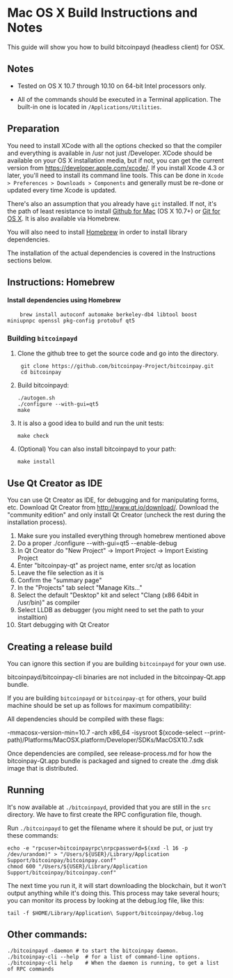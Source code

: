 Mac OS X Build Instructions and Notes
====================================
This guide will show you how to build bitcoinpayd (headless client) for OSX.

Notes
-----

* Tested on OS X 10.7 through 10.10 on 64-bit Intel processors only.

* All of the commands should be executed in a Terminal application. The
built-in one is located in `/Applications/Utilities`.

Preparation
-----------

You need to install XCode with all the options checked so that the compiler
and everything is available in /usr not just /Developer. XCode should be
available on your OS X installation media, but if not, you can get the
current version from https://developer.apple.com/xcode/. If you install
Xcode 4.3 or later, you'll need to install its command line tools. This can
be done in `Xcode > Preferences > Downloads > Components` and generally must
be re-done or updated every time Xcode is updated.

There's also an assumption that you already have `git` installed. If
not, it's the path of least resistance to install [Github for Mac](https://mac.github.com/)
(OS X 10.7+) or
[Git for OS X](https://code.google.com/p/git-osx-installer/). It is also
available via Homebrew.

You will also need to install [Homebrew](http://brew.sh) in order to install library
dependencies.

The installation of the actual dependencies is covered in the Instructions
sections below.

Instructions: Homebrew
----------------------

#### Install dependencies using Homebrew

        brew install autoconf automake berkeley-db4 libtool boost miniupnpc openssl pkg-config protobuf qt5

### Building `bitcoinpayd`

1. Clone the github tree to get the source code and go into the directory.

        git clone https://github.com/bitcoinpay-Project/bitcoinpay.git
        cd bitcoinpay

2.  Build bitcoinpayd:

        ./autogen.sh
        ./configure --with-gui=qt5
        make

3.  It is also a good idea to build and run the unit tests:

        make check

4.  (Optional) You can also install bitcoinpayd to your path:

        make install

Use Qt Creator as IDE
------------------------
You can use Qt Creator as IDE, for debugging and for manipulating forms, etc.
Download Qt Creator from http://www.qt.io/download/. Download the "community edition" and only install Qt Creator (uncheck the rest during the installation process).

1. Make sure you installed everything through homebrew mentioned above
2. Do a proper ./configure --with-gui=qt5 --enable-debug
3. In Qt Creator do "New Project" -> Import Project -> Import Existing Project
4. Enter "bitcoinpay-qt" as project name, enter src/qt as location
5. Leave the file selection as it is
6. Confirm the "summary page"
7. In the "Projects" tab select "Manage Kits..."
8. Select the default "Desktop" kit and select "Clang (x86 64bit in /usr/bin)" as compiler
9. Select LLDB as debugger (you might need to set the path to your installtion)
10. Start debugging with Qt Creator

Creating a release build
------------------------
You can ignore this section if you are building `bitcoinpayd` for your own use.

bitcoinpayd/bitcoinpay-cli binaries are not included in the bitcoinpay-Qt.app bundle.

If you are building `bitcoinpayd` or `bitcoinpay-qt` for others, your build machine should be set up
as follows for maximum compatibility:

All dependencies should be compiled with these flags:

 -mmacosx-version-min=10.7
 -arch x86_64
 -isysroot $(xcode-select --print-path)/Platforms/MacOSX.platform/Developer/SDKs/MacOSX10.7.sdk

Once dependencies are compiled, see release-process.md for how the bitcoinpay-Qt.app
bundle is packaged and signed to create the .dmg disk image that is distributed.

Running
-------

It's now available at `./bitcoinpayd`, provided that you are still in the `src`
directory. We have to first create the RPC configuration file, though.

Run `./bitcoinpayd` to get the filename where it should be put, or just try these
commands:

    echo -e "rpcuser=bitcoinpayrpc\nrpcpassword=$(xxd -l 16 -p /dev/urandom)" > "/Users/${USER}/Library/Application Support/bitcoinpay/bitcoinpay.conf"
    chmod 600 "/Users/${USER}/Library/Application Support/bitcoinpay/bitcoinpay.conf"

The next time you run it, it will start downloading the blockchain, but it won't
output anything while it's doing this. This process may take several hours;
you can monitor its process by looking at the debug.log file, like this:

    tail -f $HOME/Library/Application\ Support/bitcoinpay/debug.log

Other commands:
-------

    ./bitcoinpayd -daemon # to start the bitcoinpay daemon.
    ./bitcoinpay-cli --help  # for a list of command-line options.
    ./bitcoinpay-cli help    # When the daemon is running, to get a list of RPC commands
